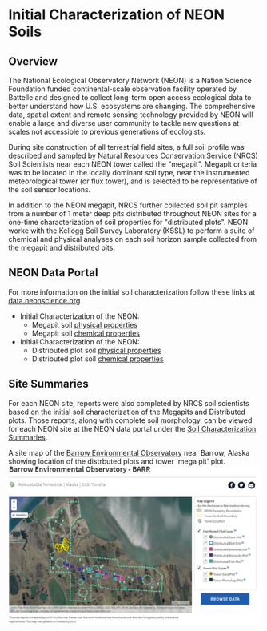 # Initial Characterization of NEON Soils

## Overview

The National Ecological Observatory Network (NEON) is a Nation Science Foundation funded continental-scale observation facility operated by Battelle and designed to collect long-term open access ecological data to better understand how U.S. ecosystems are changing. The comprehensive data, spatial extent and remote sensing technology provided by NEON will enable a large and diverse user community to tackle new questions at scales not accessible to previous generations of ecologists.

During site construction of all terrestrial field sites, a full soil profile was described and sampled by Natural Resources Conservation Service (NRCS) Soil Scientists  near each NEON tower called the "megapit". Megapit criteria was to be located in the locally dominant soil type, near the instrumented meteorological tower (or flux tower), and is selected to be representative of the soil sensor locations. 

In addition to the NEON megapit, NRCS further collected soil pit samples from a number of 1 meter deep pits distributed throughout NEON sites for a one-time characterization of soil properties for "distributed plots". NEON worke with the Kellogg Soil Survey Laboratory (KSSL) to perform a suite of chemical and physical analyses on each soil horizon sample collected from the megapit and distributed pits. 

## NEON Data Portal

For more information on the initial soil characterization follow these links at [data.neonscience.org](https://data.neonscience.org/home)

- Initial Characterization of the NEON:
  - Megapit soil [physical properties](https://data.neonscience.org/data-product-view?dpCode=DP1.00096.001) 
  - Megapit soil [chemical properties](https://data.neonscience.org/data-product-view?dpCode=DP1.00097.001)
- Initial Characterization of the NEON: 
  - Distributed plot soil [physical properties](https://data.neonscience.org/data-product-view?dpCode=DP1.10047.001) 
  - Distributed plot soil [chemical properties](https://data.neonscience.org/data-product-view?dpCode=DP1.10008.001)

## Site Summaries

For each NEON site, reports were also completed by NRCS soil scientists based on the initial soil characterization of the Megapits and Distributed plots. Those reports, along with complete soil morphology, can be viewed for each NEON site at the NEON data portal under the [Soil Characterization Summaries](https://data.neonscience.org/en/documents/-/document_library_display/JEygRkSpUBoq/view/2361410).

A site map of the [Barrow Environmental Observatory](https://www.neonscience.org/field-sites/field-sites-map/BARR) near Barrow, Alaska showing location of the distrbuted plots and tower 'mega pit' plot.
![sitemap](https://github.com/swsalley/NEONsoil/blob/master/BARR-site-map.JPG) 